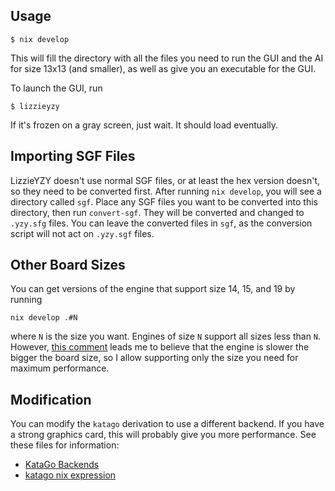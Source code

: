 ## Usage

```
$ nix develop
```

This will fill the directory with all the files you need to run the GUI and the AI for size 13x13 (and smaller), as well as give you an executable for the GUI.

To launch the GUI, run

```
$ lizzieyzy
```

If it's frozen on a gray screen, just wait. It should load eventually.

## Importing SGF Files

LizzieYZY doesn't use normal SGF files, or at least the hex version doesn't, so they need to be converted first. After running `nix develop`, you will see a directory called `sgf`. Place any SGF files you want to be converted into this directory, then run `convert-sgf`. They will be converted and changed to `.yzy.sfg` files. You can leave the converted files in `sgf`, as the conversion script will not act on `.yzy.sgf` files.

## Other Board Sizes

You can get versions of the engine that support size 14, 15, and 19 by running

```
nix develop .#N
```

where `N` is the size you want. Engines of size `N` support all sizes less than `N`. However, [this comment](https://github.com/hzyhhzy/KataGo/blob/ab3df7864a104601eb20470cbed79619599c8cfc/cpp/CMakeLists.txt#L36) leads me to believe that the engine is slower the bigger the board size, so I allow supporting only the size you need for maximum performance.

## Modification

You can modify the `katago` derivation to use a different backend. If you have a strong graphics card, this will probably give you more performance. See these files for information:
- [KataGo Backends](https://github.com/lightvector/KataGo#opencl-vs-cuda-vs-tensorrt-vs-eigen)
- [katago nix expression](https://github.com/NixOS/nixpkgs/blob/8c619a1f3cedd16ea172146e30645e703d21bfc1/pkgs/games/katago/default.nix)
